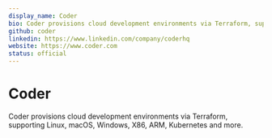 ```yaml
---
display_name: Coder
bio: Coder provisions cloud development environments via Terraform, supporting Linux, macOS, Windows, X86, ARM, Kubernetes and more.
github: coder
linkedin: https://www.linkedin.com/company/coderhq
website: https://www.coder.com
status: official
---
```


# Coder

Coder provisions cloud development environments via Terraform, supporting Linux, macOS, Windows, X86, ARM, Kubernetes and more.
